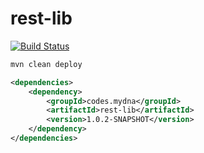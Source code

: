 # rest-lib

[![Build Status](https://jenkins.din-cloud.com/buildStatus/icon?job=mydnacodes%2Flib-rest%2Fmaster&subject=CI)](https://jenkins.din-cloud.com/job/mydnacodes/job/lib-rest/job/master/)

```bash
mvn clean deploy
```

```xml
<dependencies>
    <dependency>
        <groupId>codes.mydna</groupId>
        <artifactId>rest-lib</artifactId>
        <version>1.0.2-SNAPSHOT</version>
    </dependency>
</dependencies>
```
